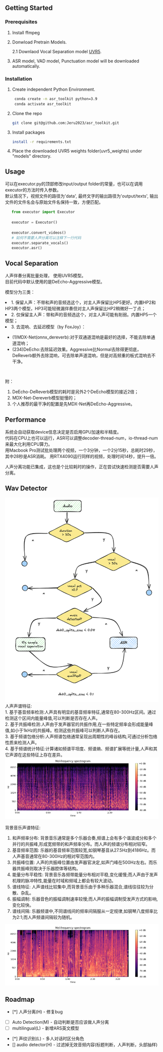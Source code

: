 <!-- GETTING STARTED -->
## Getting Started

### Prerequisites
1. Install ffmpeg
   
2. Donwload Pretrain Models.
   
   2.1 Downlaod Vocal Separation model [UVR5](https://www.icloud.com.cn/iclouddrive/0bekRKDiJXboFhbfm3lM2fVbA#UVR5_Weights).

3. ASR model, VAD model, Punctuation model will be downloaded automatically.

### Installation
1. Create independent Python Environment.
   ```sh    
    conda create -n asr_toolkit python=3.9
    conda activate asr_toolkit
   ```
2. Clone the repo
   ```sh
   git clone git@github.com:Jeru2023/asr_toolkit.git
   ```
3. Install packages
   ```sh
   install -r requirements.txt
   ```
4. Place the downloaded UVR5 weights folder(uvr5_weights) under "models" directory.
   
## Usage
可以在executor.py的顶部修改input/output folder的常量，也可以在调用executor的方法时传入参数。<br>
默认情况下，视频文件的路径为'data', 最终文字的输出路径为'output/texts', 输出文件的文件名会与原始文件名保持一致，方便匹配。<br>

```python
   from executor import Executor

   executor = Executor()

   executor.convert_videos()
   # 如何不需要人声分离可以注释下一行代码
   executor.separate_vocals()
   executor.asr()
```

## Vocal Separation
人声伴奏分离批量处理， 使用UVR5模型。 <br> 目前代码中默认使用的是DeEcho-Aggressive模型。

模型分为三类： <br>
<li>1. 保留人声：不带和声的音频选这个，对主人声保留比HP5更好。内置HP2和HP3两个模型，HP3可能轻微漏伴奏但对主人声保留比HP2稍微好一丁点； </li>
<li>2. 仅保留主人声：带和声的音频选这个，对主人声可能有削弱。内置HP5一个模型； </li>
<li>3. 去混响、去延迟模型（by FoxJoy）：</li>
   <ul>
   <li>(1)MDX-Net(onnx_dereverb):对于双通道混响是最好的选择，不能去除单通道混响；</li>
   <li>(234)DeEcho:去除延迟效果。Aggressive比Normal去除得更彻底，DeReverb额外去除混响，可去除单声道混响，但是对高频重的板式混响去不干净。</li>
   </ul>
<br>

附：<br>
1. DeEcho-DeReverb模型的耗时是另外2个DeEcho模型的接近2倍；<br>
2. MDX-Net-Dereverb模型挺慢的；<br>
3. 个人推荐的最干净的配置是先MDX-Net再DeEcho-Aggressive。<br>

## Performance
系统会自动获取device信息决定是否启用GPU加速和半精度。<br>
代码在CPU上也可以运行，ASR可以调整decoder-thread-num，io-thread-num来最大化利用CPU算力。<br>
用Macbook Pro测试批处理两个视频，一个3分钟，一个2分15秒，总耗时29秒，其中28秒是ASR消耗。
用RTX4090运行同样的视频，处理时间14秒，提升一倍。

人声分离功能已集成，这也是个比较耗时的操作，正在尝试快速检测是否需要人声分离。

## Wav Detector
<img src="images/wav_detector.png">
人声声谱特征: <br>
1. 基于基音频率检测:人声具有明显的基音频率特征,通常在80-300Hz区间。通过检测这个区间内能量峰值,可以判断是否存在人声。<br>
2. 基于共振峰检测:人声由于发声器官的共振作用,在一些特定频率会形成能量峰值,如小于1kHz的共振峰。检测这些共振峰可以判断人声存在。<br>
3. 基于频谱包络分析:人声频谱包络通常呈现出周期性的峰谷结构,可通过分析包络性质来检测人声。<br>
4. 基于频谱统计特征:计算诸如频谱平坦度、频谱熵、频谱扩展等统计量,人声和其它声源在这些特征上存在差异。<br>
<img src="images/amuse.png">

背景音乐声谱特征: <br>
1. 和声频率分布: 背景音乐通常是多个乐器合奏,频谱上会有多个谐波成分和多个并行的共振峰,形成宽频带的和声频率分布。而人声的频谱分布相对较窄。<br>
2. 基音频率范围: 乐器的基音频率范围较宽,如钢琴基音从27.5Hz到4186Hz。而人声基音通常在80-300Hz的相对窄范围内。<br>
3. 共振峰位置: 人声的共振峰位置由发声器官决定,如声门峰在500Hz左右。而乐器共振峰则取决于乐器腔体等结构。<br>
4. 能量分布平稳性: 背景音乐各频带能量分布相对平稳,变化缓慢;而人声由于发声机理的脉冲特性,能量在时域和频域上都会有较大波动。<br>
5. 谱线特征: 人声谱线比较集中,而背景音乐由于多种乐器混合,谱线往往较为分散、杂乱。<br>
6. 振幅调制: 乐器音色的振幅调制速率较慢;而人声的振幅调制受发声方式的影响,变化较快。<br>
7. 谱线间隔: 乐器频谱中,不同谱线间的频率间隔服从一定规律,如钢琴八度频率比为2:1;而人声频谱间隔较为随机。<br>
<img src="images/interview.png">

<!-- ROADMAP -->
## Roadmap

- [*] 人声分离(H) - 修复bug
- [ ] Auto Detection(M) - 自动判断是否应该做人声分离
- [ ] multilingual(L) - 新增ARS英文模型
- [*] 声纹识别(L) - 多人对话时区分角色
- [] audio detector(H) - 过滤掉无效音频内容(标题判断，人声判断，头部抽样)
